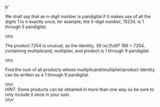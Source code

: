 b'<p>We shall say that an <var>n</var>-digit number is pandigital if it makes use of all the digits 1 to <var>n</var> exactly once; for example, the 5-digit number, 15234, is 1 through 5 pandigital.</p>\n\n<p>The product 7254 is unusual, as the identity, 39 \xc3\x97 186 = 7254, containing multiplicand, multiplier, and product is 1 through 9 pandigital.</p>\n\n<p>Find the sum of all products whose multiplicand/multiplier/product identity can be written as a 1 through 9 pandigital.</p>\n\n<div class="note">HINT: Some products can be obtained in more than one way so be sure to only include it once in your sum.</div>\n\n'